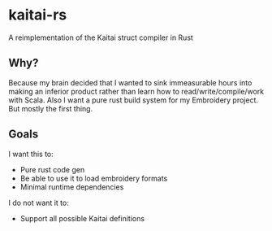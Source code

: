 # kaitai-rs

A reimplementation of the Kaitai struct compiler in Rust

## Why?

Because my brain decided that I wanted to sink immeasurable hours into making an inferior product rather than learn how to 
read/write/compile/work with Scala. Also I want a pure rust build system for my Embroidery project. But mostly the first thing.

## Goals
I want this to:
- Pure rust code gen
- Be able to use it to load embroidery formats
- Minimal runtime dependencies

I do not want it to:
- Support all possible Kaitai definitions
